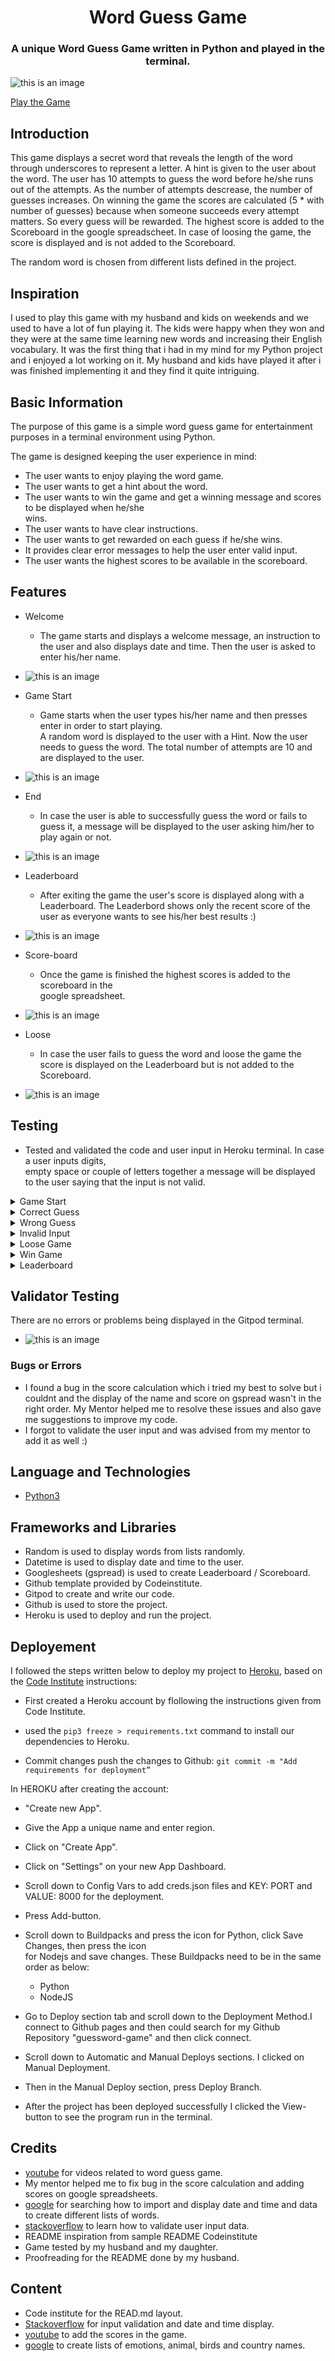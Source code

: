 <h1 align="center">Word Guess Game</h1> 
<h3 align="center">A unique Word Guess Game written in Python and played in the terminal.</h3>

![this is an image](./assets/images/game-display.png)

[Play the Game](https://guessword-game.herokuapp.com/)

## Introduction
This game displays a secret word that reveals the length of the word through underscores to represent a letter. A hint is given to the user about the word. The user has 10 attempts to guess the word before he/she runs out of the attempts. As the number of attempts descrease, the number of guesses increases. On winning the game the scores are calculated (5 * with number of guesses) because when someone succeeds every attempt matters. So every guess will be rewarded. The highest score is added to the Scoreboard in the google spreadscheet. In case of loosing the game, the score is displayed and is not added to the Scoreboard.

The random word is chosen from different lists defined in the project.

## Inspiration

I used to play this game with my husband and kids on weekends and we used to have a lot of fun playing it. The kids were happy when they won and they were at the same time learning new words and increasing their English vocabulary. It was the first thing that i had in my mind for my Python project and i enjoyed a lot working on it. My husband and kids have played it after i was finished implementing it and they find it quite intriguing.

## Basic Information
The purpose of this game is a simple word guess game for entertainment purposes in a terminal environment using Python.

The game is designed keeping the user experience in mind:

- The user wants to enjoy playing the word game.
- The user wants to get a hint about the word.
- The user wants to win the game and get a winning message and scores to be displayed when he/she   
  wins.
- The user wants to have clear instructions.
- The user wants to get rewarded on each guess if he/she wins.
- It provides clear error messages to help the user enter valid input.
- The user wants the highest scores to be available in the scoreboard.

## Features
- Welcome 
  - The game starts and displays a welcome message, an instruction to the user and also displays 
    date and time. Then the user is asked to enter his/her name.

- ![this is an image](./assets/images/game-start.png)

- Game Start
  - Game starts when the user types his/her name and then presses enter in order to start playing.  
    A random word is displayed to the user with a Hint. Now the user needs to guess the word. The total number of attempts are 10 and are displayed to the user.  

- ![this is an image](./assets/images/play-game.png)

- End
  - In case the user is able to successfully guess the word or fails to guess it, a message will be 
    displayed to the user asking him/her to play again or not.

- ![this is an image](./assets/images/end-game.png)

- Leaderboard
  - After exiting the game the user's score is displayed along with a Leaderboard.
    The Leaderbord shows only the recent score of the user as everyone wants to see his/her best results :)

- ![this is an image](./assets/images/leader-board.png)

- Score-board
  - Once the game is finished the highest scores is added to the scoreboard in the           
    google spreadsheet. 

- ![this is an image](./assets/images/gspread-scoreboard.png)

- Loose
  - In case the user fails to guess the word and loose the game the score is displayed on the 
    Leaderboard but is not added to the Scoreboard.

- ![this is an image](./assets/images/score-loose.png)

## Testing

- Tested and validated the code and user input in Heroku terminal. In case a user inputs digits,  
empty space or couple of letters together a message will be displayed to the user saying that the input is not valid.

<details>

- The Guess Word game displays to the player in the the terminal. Player needs to input his/her name, then press enter in order to start the game. A hint about the word and total number of attempts always displays to the player..  
<summary>Game Start</summary>
<img src="./assets/images/game-img.jpg" ><br>
</details> 

<details>

- Whenever the player inputs a correct guess the letter displays on the right place in the word, a success message and remaining number of attempts also displays to the player. 
<summary>Correct Guess</summary>
<img src="./assets/images/correct-guess.jpg" ><br>
</details> 

<details>

- When the player inputs a wrong guess, a warning message and remaining number of attempts displays to the player. On each wrong guess player looses 1 remaining number of attempts.  
<summary>Wrong Guess</summary>
<img src="./assets/images/wrong-guess.jpg" ><br>
</details>

<details>

- When the player enters invalid inputs such as numbers, spacial characters, empty input, space or multiple letters, a warning message regarding invalid input displays to the player. There is no deduction of attempts on invalid inputs.
<summary>Invalid Input</summary> <br><br>

  - Number Input
  <img src="./assets/images/wrong-input-num.jpg" ><br><br>
  
  - Special Characters Input
  <img src="./assets/images/special-char-input.jpg" ><br><br>

  - Space Input
  <img src="./assets/images/space-input.jpg" ><br><br>

  - Repeating Input
  <img src="./assets/images/repeat-img.png" ><br><br>

  - Multiple Letters Input
  <img src="./assets/images/multiple-letters.jpg" ><br><br>

  - Empty Input
  <img src="./assets/images/empty-input.jpg" ><br>
</details>

<details>

- If player fails to guess the word a related message displays to the user along with the WORD. Then the player is asked if he/she wants to continue to play or end the game. If player choose "Y" then the game restarts, if the player chooses "N" then the game ends and displays the leaderboard to the player.  
<summary>Loose Game</summary>
<img src="./assets/images/game-loose.jpg" ><br>
</details> 

<details>

- When player successfully guess the word a related message displays to the user as well as the WORD. Then the player is asked if he/she wants to continue to play or end the game. If player choose "Y" then the game restarts, if the player chooses "N" then the game ends and displays the leaderboard to the player.  
<summary>Win Game</summary>
<img src="./assets/images/game-win.jpg" ><br>
</details> 

<details>

- On winning or loosing the game, player is asked if he/she wants to continue to play or end the game. If player choose "Y" then the game restarts, if the player chooses "N" then the game ends and displays the leaderboard to the player. Always the best scores displays on the Leaderboard. 
<summary>Leaderboard</summary>
<img src="./assets/images/leader-board.jpg" ><br>
</details>



## Validator Testing

There are no errors or problems being displayed in the Gitpod terminal.

- ![this is an image](./assets/images/validation-screenshot.png)

### Bugs or Errors

- I found a bug in the score calculation which i tried my best to solve but i couldnt and the 
  display of the name and score on gspread wasn't in the right order. My Mentor helped me to resolve these issues and also gave me suggestions to improve my code. 
- I forgot to validate the user input and was advised from my mentor to add it as well :) 

## Language and Technologies

- [Python3](https://python.org)

## Frameworks and Libraries
- Random is used to display words from lists randomly.
- Datetime is used to display date and time to the user.
- Googlesheets (gspread) is used to create Leaderboard / Scoreboard.
- Github template provided by Codeinstitute.
- Gitpod to create and write our code.
- Github is used to store the project.
- Heroku is used to deploy and run the project.

## Deployement

I followed the steps written below to deploy my project to [Heroku](https://heroku.com/), based on the [Code Institute](https://codeinstitute.net/) instructions:

- First created a Heroku account by flollowing the instructions given from Code Institute.

- used the `pip3 freeze > requirements.txt` command to install our dependencies to Heroku.
- Commit changes push the changes to Github:
  `git commit -m "Add requirements for deployment”`

In HEROKU after creating the account:

- "Create new App".

- Give the App a unique name and enter region.

- Click on "Create App".

- Click on "Settings" on your new App Dashboard.

- Scroll down to Config Vars to add creds.json files and KEY: PORT and VALUE: 8000 for the 
  deployment.

- Press Add-button.

- Scroll down to Buildpacks and press the icon for Python, click Save Changes, then press the icon  
  for Nodejs and save changes. These Buildpacks need to be in the same order as below:

  -  Python 
  -  NodeJS

- Go to Deploy section tab and scroll down to the Deployment Method.I connect to Github pages and 
  then could search for my Github Repository "guessword-game" and then click connect.

- Scroll down to Automatic and Manual Deploys sections. I clicked on Manual Deployment.

- Then in the Manual Deploy section, press Deploy Branch.

- After the project has been deployed successfully I clicked the View-button to see the program run 
  in the terminal.


## Credits

- [youtube](https://youtube.com/) for videos related to word guess game.
- My mentor helped me to fix bug in the score calculation and adding scores on google 
  spreadsheets.
- [google](https://google.com/) for searching how to import and display date and time
  and data to create different lists of words. 
- [stackoverflow](https://stackoverflow.com/) to learn how to validate user input data.
- README inspiration from sample README Codeinstitute
- Game tested by my husband and my daughter.
- Proofreading for the README done by my husband.

## Content

- Code institute for the READ.md layout.
- [Stackoverflow](https://stackoverflow.com/) for input validation and date and time display.
- [youtube](https://youtube.com/) to add the scores in the game.
- [google](https://google.com/) to create lists of emotions, animal, birds and country names.
